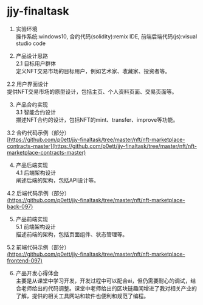# jjy-finaltask
1. 实验环境  
操作系统:windows10, 合约代码(solidity):remix IDE, 前端后端代码(js):visual studio code  

3. 产品设计思路  
2.1 目标用户群体  
定义NFT交易市场的目标用户，例如艺术家、收藏家、投资者等。  

2.2 用户界面设计  
提供NFT交易市场的原型设计，包括主页、个人资料页面、交易页面等。  

3. 产品合约实现  
3.1 智能合约设计  
描述NFT合约的设计，包括NFT的mint、transfer、improve等功能。  

3.2 合约代码示例（部分）  
[https://github.com/p0ett/jjy-finaltask/tree/master/nft/nft-marketplace-contracts-master](https://github.com/p0ett/jjy-finaltask/tree/master/nft/nft-marketplace-contracts-master)  

4. 产品后端实现  
4.1 后端架构设计  
阐述后端的架构，包括API设计等。  

4.2 后端代码示例（部分）  
[(https://github.com/p0ett/jjy-finaltask/tree/master/nft/nft-marketplace-back-097)](https://github.com/p0ett/jjy-finaltask/tree/master/nft/nft-marketplace-back-097)  

5. 产品前端实现  
5.1 前端架构设计  
描述前端的架构，包括页面组件、状态管理等。  

5.2 前端代码示例（部分）  
[(https://github.com/p0ett/jjy-finaltask/tree/master/nft/nft-marketplace-frontend-097)](https://github.com/p0ett/jjy-finaltask/tree/master/nft/nft-marketplace-frontend-097)  

6. 产品开发心得体会  
主要是从课堂中学习开发，开发过程中可以配合ai，但仍需要耐心的调试，结合老师给出的代码调整。课堂中老师给出的区块链趣闻增进了我对相关产业的了解，提供的相关工具网站和软件也便利和规范了编程。  
